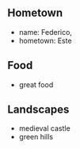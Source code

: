 ## Hometown
- name: Federico, 
- hometown: Este

## Food
- great food

## Landscapes
- medieval castle
- green hills
